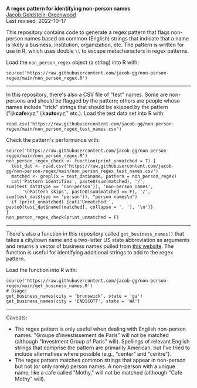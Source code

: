 **A regex pattern for identifying non-person names**  
[Jacob Goldstein-Greenwood](https://github.com/jacob-gg/)  
Last revised: 2022-10-17

This repository contains code to generate a regex pattern that flags non-person names based on common (English) strings that indicate that a name is likely a business, institution, organization, etc. The pattern is written for use in R, which uses double `\\` to escape metacharacters in regex patterns.

Load the `non_person_regex` object (a string) into R with:  

`source('https://raw.githubusercontent.com/jacob-gg/non-person-regex/main/non_person_regex.R')`

---

In this repository, there's also a CSV file of "test" names. Some are non-persons and should be flagged by the pattern; others are people whose names include "trick" strings that should be skipped by the pattern ("ijk**cafe**xyz," ijk**auto**xyz," etc.). Load the test data set into R with:

`read.csv('https://raw.githubusercontent.com/jacob-gg/non-person-regex/main/non_person_regex_test_names.csv')`

Check the pattern's performance with:

```
source('https://raw.githubusercontent.com/jacob-gg/non-person-regex/main/non_person_regex.R')
non_person_regex_check <- function(print_unmatched = T) {
  test_dat <- read.csv('https://raw.githubusercontent.com/jacob-gg/non-person-regex/main/non_person_regex_test_names.csv')
  matched <- grepl(x = test_dat$name, pattern = non_person_regex)
  cat('Pattern identifies', paste0(sum(matched), '/', sum(test_dat$type == 'non-person')), 'non-person names',
      '\nPattern skips', paste0(sum(matched == F), '/', sum(test_dat$type == 'person')), "person names\n")
  if (print_unmatched) {cat('Unmatched:', paste0(test_dat$name[!matched], collapse = ', '), '\n')}
}
non_person_regex_check(print_unmatched = F)
```

---

There's also a function in this repository called `get_business_names()` that takes a city/town name and a two-letter US state abbreviation as arguments and returns a vector of business names pulled from [this website](https://us-business.info/). The function is useful for identifying additional strings to add to the regex pattern.

Load the function into R with:

```
source('https://raw.githubusercontent.com/jacob-gg/non-person-regex/main/get_business_names.R')
# Usage:
get_business_names(city = 'brunswick', state = 'ga')
get_business_names(city = 'ENDICOTT', state = 'WA')
```

---

Caveats:

- The regex pattern is only useful when dealing with English non-person names. "Groupe d'investissement de Paris" will not be matched (although "Investment Group of Paris" will). Spellings of relevant English strings that comprise the pattern are primarily American, but I've tried to include alternatives where possible (e.g., "center" and "centre").
- The regex pattern matches common strings that appear in non-person but not (or only rarely) person names. A non-person with a unique name, like a cafe called "Mothy," will not be matched (although "Cafe Mothy" will).
